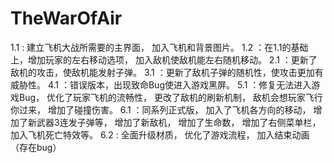 # TheWarOfAir
1.1 : 建立飞机大战所需要的主界面，
      加入飞机和背景图片。
1.2 ：在1.1的基础上，增加玩家的左右移动选项，
      加入敌机使敌机能左右随机移动。
2.1 ：更新了敌机的攻击，使敌机能发射子弹。
3.1 ：更新了敌机子弹的随机性，使攻击更加有威胁性。
4.1 ：错误版本，出现致命Bug使进入游戏黑屏。
5.1 ：修复无法进入游戏Bug，
      优化了玩家飞机的流畅性，
      更改了敌机的刷新机制，
      敌机会想玩家飞行你过来，
      增加了碰撞伤害。
6.1 ：同系列正式版，
      加入了飞机各方向的移动，
      增加了新武器3连发子弹等，
      增加了新敌机，
      增加了生命数，
      增加了右侧菜单栏，
      加入飞机死亡特效等。
6.2 : 全面升级材质，
      优化了游戏流程，
      加入结束动画（存在bug）
